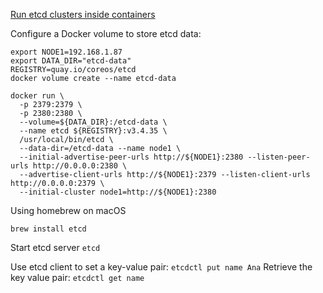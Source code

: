 [Run etcd clusters inside containers](https://etcd.io/docs/v3.5/op-guide/container/)

Configure a Docker volume to store etcd data:

```
export NODE1=192.168.1.87
export DATA_DIR="etcd-data"
REGISTRY=quay.io/coreos/etcd
docker volume create --name etcd-data

docker run \
  -p 2379:2379 \
  -p 2380:2380 \
  --volume=${DATA_DIR}:/etcd-data \
  --name etcd ${REGISTRY}:v3.4.35 \
  /usr/local/bin/etcd \
  --data-dir=/etcd-data --name node1 \
  --initial-advertise-peer-urls http://${NODE1}:2380 --listen-peer-urls http://0.0.0.0:2380 \
  --advertise-client-urls http://${NODE1}:2379 --listen-client-urls http://0.0.0.0:2379 \
  --initial-cluster node1=http://${NODE1}:2380
```

Using homebrew on macOS

`brew install etcd`

Start etcd server
`etcd`

Use etcd client to set a key-value pair:
`etcdctl put name Ana`
Retrieve the key value pair:
`etcdctl get name`
